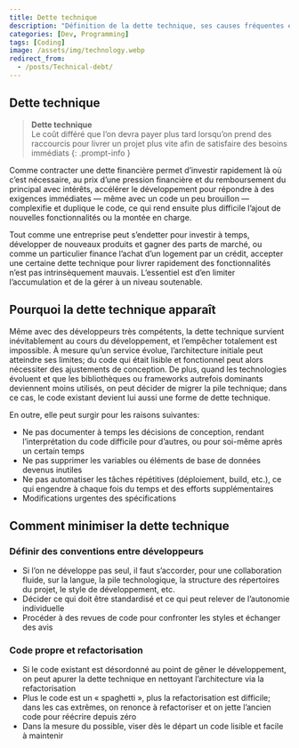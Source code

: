 ```yaml
---
title: Dette technique
description: "Définition de la dette technique, ses causes fréquentes et des pratiques concrètes pour la prévenir, la réduire et la gérer dans un projet logiciel."
categories: [Dev, Programming]
tags: [Coding]
image: /assets/img/technology.webp
redirect_from:
  - /posts/Technical-debt/
---
```


## Dette technique
> **Dette technique**  
> Le coût différé que l’on devra payer plus tard lorsqu’on prend des raccourcis pour livrer un projet plus vite afin de satisfaire des besoins immédiats
{: .prompt-info }

Comme contracter une dette financière permet d’investir rapidement là où c’est nécessaire, au prix d’une pression financière et du remboursement du principal avec intérêts, accélérer le développement pour répondre à des exigences immédiates — même avec un code un peu brouillon — complexifie et duplique le code, ce qui rend ensuite plus difficile l’ajout de nouvelles fonctionnalités ou la montée en charge.

Tout comme une entreprise peut s’endetter pour investir à temps, développer de nouveaux produits et gagner des parts de marché, ou comme un particulier finance l’achat d’un logement par un crédit, accepter une certaine dette technique pour livrer rapidement des fonctionnalités n’est pas intrinsèquement mauvais. L’essentiel est d’en limiter l’accumulation et de la gérer à un niveau soutenable.

## Pourquoi la dette technique apparaît
Même avec des développeurs très compétents, la dette technique survient inévitablement au cours du développement, et l’empêcher totalement est impossible. À mesure qu’un service évolue, l’architecture initiale peut atteindre ses limites; du code qui était lisible et fonctionnel peut alors nécessiter des ajustements de conception. De plus, quand les technologies évoluent et que les bibliothèques ou frameworks autrefois dominants deviennent moins utilisés, on peut décider de migrer la pile technique; dans ce cas, le code existant devient lui aussi une forme de dette technique.

En outre, elle peut surgir pour les raisons suivantes:
- Ne pas documenter à temps les décisions de conception, rendant l’interprétation du code difficile pour d’autres, ou pour soi-même après un certain temps
- Ne pas supprimer les variables ou éléments de base de données devenus inutiles
- Ne pas automatiser les tâches répétitives (déploiement, build, etc.), ce qui engendre à chaque fois du temps et des efforts supplémentaires
- Modifications urgentes des spécifications

## Comment minimiser la dette technique
### Définir des conventions entre développeurs
- Si l’on ne développe pas seul, il faut s’accorder, pour une collaboration fluide, sur la langue, la pile technologique, la structure des répertoires du projet, le style de développement, etc.
- Décider ce qui doit être standardisé et ce qui peut relever de l’autonomie individuelle
- Procéder à des revues de code pour confronter les styles et échanger des avis

### Code propre et refactorisation
- Si le code existant est désordonné au point de gêner le développement, on peut apurer la dette technique en nettoyant l’architecture via la refactorisation
- Plus le code est un « spaghetti », plus la refactorisation est difficile; dans les cas extrêmes, on renonce à refactoriser et on jette l’ancien code pour réécrire depuis zéro
- Dans la mesure du possible, viser dès le départ un code lisible et facile à maintenir
